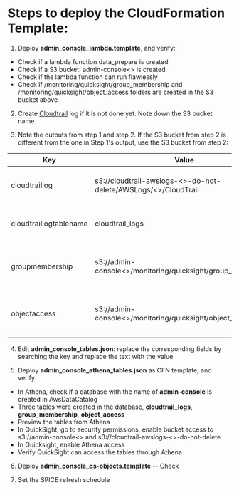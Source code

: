 # Steps to deploy the CloudFormation Template:
1. Deploy **admin_console_lambda.template**, and verify:
  - Check if a lambda function data_prepare is created
  - Check if a S3 bucket: admin-console<<AWS-account-ID>> is created
  - Check if the lambda function can run flawlessly
  - Check if /monitoring/quicksight/group_membership and /monitoring/quicksight/object_access folders are created in the S3 bucket above

2. Create [Cloudtrail](https://docs.aws.amazon.com/awscloudtrail/latest/userguide/cloudtrail-create-a-trail-using-the-console-first-time.html) log if it is not done yet. Note down the S3 bucket name.  
  
3. Note the outputs from step 1 and step 2. If the S3 bucket from step 2 is different from the one in Step 1's output, use the S3 bucket from step 2:
  
| Key | Value | Description |
| -------- | ------------- | ------------- |   
| cloudtraillog | s3://cloudtrail-awslogs-<<aws-account-id>>-do-not-delete/AWSLogs/<<aws-account-id>>/CloudTrail | The s3 location of cloudtrail log for you to utilize in next Athena tables creation stack |
| cloudtraillogtablename | cloudtrail_logs | The table name of cloudtrail log for you to utilize in next Athena tables creation stack |
| groupmembership | s3://admin-console<<aws-account-id>>/monitoring/quicksight/group_membership | The s3 location of group_membership.csv for you to utilize in next Athena tables creation stack |
| objectaccess | s3://admin-console<<aws-account-id>>/monitoring/quicksight/object_access | The s3 location of object_access.csv for you to utilize in next Athena tables creation stack |

4. Edit **admin_console_tables.json**: replace the corresponding fields by searching the key and replace the text with the value
  
5. Deploy **admin_console_athena_tables.json** as CFN template, and verify:
  - In Athena, check if a database with the name of **admin-console** is created in AwsDataCatalog
  - Three tables were created in the database, **cloudtrail_logs**, **group_membership**, **object_access**
  - Preview the tables from Athena
  - In QuickSight, go to security permissions, enable bucket access to s3://admin-console<<AWS-account-ID>> and s3://cloudtrail-awslogs-<<aws-account-id>>-do-not-delete
  - In Quicksight, enable Athena access
  - Verify QuickSight can access the tables through Athena
  
6. Deploy **admin_console_qs-objects.template**
  -- Check 

7. Set the SPICE refresh schedule
